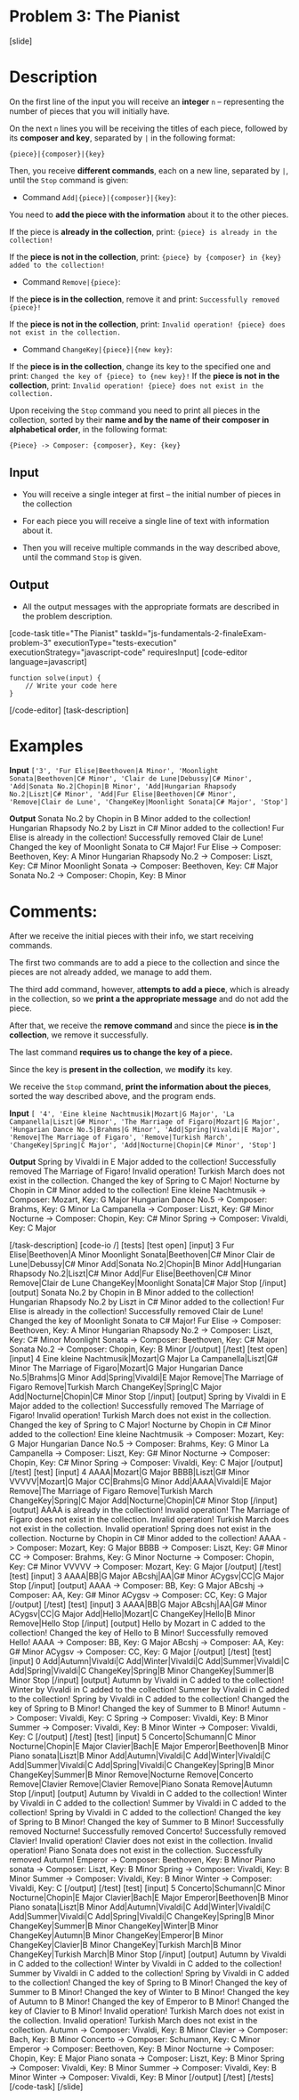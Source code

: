 # Problem 3: The Pianist

[slide]
# Description

On the first line of the input you will receive an **integer** `n` – representing the number of pieces that you will initially have.

On the next `n` lines you will be receiving the titles of each piece, followed by its **composer and key**, separated by `|` in the following format:

`{piece}|{composer}|{key}`

Then, you receive **different commands**, each on a new line, separated by `|`, until the `Stop` command is given:

* Command `Add|{piece}|{composer}|{key}`: 

You need to **add the piece with the information** about it to the other pieces.

If the piece is **already in the collection**, print: `{piece} is already in the collection!`

If the **piece is not in the collection**, print: `{piece} by {composer} in {key} added to the collection!`

* Command `Remove|{piece}`:

If the **piece is in the collection**, remove it and print: `Successfully removed {piece}!`

If the **piece is not in the collection**, print: `Invalid operation! {piece} does not exist in the collection.`

* Command `ChangeKey|{piece}|{new key}`:

If the **piece is in the collection**, change its key to the specified one and print: `Changed the key of {piece} to {new key}!`
If the **piece is not in the collection**, print: `Invalid operation! {piece} does not exist in the collection.`

Upon receiving the `Stop` command you need to print all pieces in the collection, sorted by their **name and by the name of their composer in alphabetical order**, in the following format:

`{Piece} -> Composer: {composer}, Key: {key}`

## Input

* You will receive a single integer at first – the initial number of pieces in the collection

* For each piece you will receive a single line of text with information about it.

* Then you will receive multiple commands in the way described above, until the command  `Stop` is given.

## Output

* All the output messages with the appropriate formats are described in the problem description.

[code-task title="The Pianist" taskId="js-fundamentals-2-finaleExam-problem-3" executionType="tests-execution" executionStrategy="javascript-code" requiresInput]
[code-editor language=javascript]
```
function solve(input) {
	// Write your code here
}
```
[/code-editor]
[task-description]

# Examples
**Input** 
`['3', 'Fur Elise|Beethoven|A Minor', 'Moonlight Sonata|Beethoven|C# Minor', 'Clair de Lune|Debussy|C# Minor', 'Add|Sonata No.2|Chopin|B Minor', 'Add|Hungarian Rhapsody No.2|Liszt|C# Minor', 'Add|Fur Elise|Beethoven|C# Minor', 'Remove|Clair de Lune', 'ChangeKey|Moonlight Sonata|C# Major', 'Stop']`

**Output**
Sonata No.2 by Chopin in B Minor added to the collection!
Hungarian Rhapsody No.2 by Liszt in C# Minor added to the collection!
Fur Elise is already in the collection!
Successfully removed Clair de Lune!
Changed the key of Moonlight Sonata to C\# Major!
Fur Elise \-\> Composer: Beethoven, Key: A Minor
Hungarian Rhapsody No.2 \-\> Composer: Liszt, Key: C\# Minor
Moonlight Sonata \-\> Composer: Beethoven, Key: C\# Major
Sonata No.2 \-\> Composer: Chopin, Key: B Minor

# Comments:
After we receive the initial pieces with their info, we start receiving commands. 

The first two commands are to add a piece to the collection and since the pieces are not already added, we manage to add them.

The third add command, however, a**ttempts to add a piece**, which is already in the collection, so we **print a the appropriate message** and do not add the piece.

After that, we receive the **remove command** and since the piece **is in the collection**, we remove it successfully.

The last command **requires us to change the key of a piece.**

Since the key is **present in the collection**, we **modify** its key.

We receive the `Stop` command, **print the information about the pieces**, sorted the way described above, and the program ends.

 **Input**
`[ '4', 'Eine kleine Nachtmusik|Mozart|G Major', 'La Campanella|Liszt|G# Minor', 'The Marriage of Figaro|Mozart|G Major', 'Hungarian Dance No.5|Brahms|G Minor', 'Add|Spring|Vivaldi|E Major', 'Remove|The Marriage of Figaro', 'Remove|Turkish March', 'ChangeKey|Spring|C Major', 'Add|Nocturne|Chopin|C# Minor', 'Stop']`

**Output**
Spring by Vivaldi in E Major added to the collection\!
Successfully removed The Marriage of Figaro\!
Invalid operation! Turkish March does not exist in the collection\.
Changed the key of Spring to C Major\!
Nocturne by Chopin in C\# Minor added to the collection\!
Eine kleine Nachtmusik \-\> Composer\: Mozart, Key\: G Major
Hungarian Dance No\.5 \-\> Composer\: Brahms, Key\: G Minor
La Campanella \-\> Composer\: Liszt, Key\: G\# Minor
Nocturne \-\> Composer\: Chopin, Key\: C\# Minor
Spring \-\> Composer\: Vivaldi, Key\: C Major

[/task-description]
[code-io /]
[tests]
[test open]
[input]
3
Fur Elise\|Beethoven\|A Minor
Moonlight Sonata\|Beethoven\|C\# Minor
Clair de Lune\|Debussy\|C\# Minor
Add\|Sonata No.2\|Chopin\|B Minor
Add\|Hungarian Rhapsody No\.2\|Liszt\|C\# Minor
Add\|Fur Elise\|Beethoven\|C\# Minor
Remove\|Clair de Lune
ChangeKey\|Moonlight Sonata\|C\# Major
Stop
[/input]
[output]
Sonata No\.2 by Chopin in B Minor added to the collection\!
Hungarian Rhapsody No\.2 by Liszt in C\# Minor added to the collection\!
Fur Elise is already in the collection\!
Successfully removed Clair de Lune\!
Changed the key of Moonlight Sonata to C\# Major\!
Fur Elise \-\> Composer\: Beethoven, Key: A Minor
Hungarian Rhapsody No\.2 \-\> Composer\: Liszt, Key\: C\# Minor
Moonlight Sonata \-\> Composer\: Beethoven, Key\: C\# Major
Sonata No\.2 \-\> Composer\: Chopin, Key\: B Minor
[/output]
[/test]
[test open]
[input]
4
Eine kleine Nachtmusik\|Mozart\|G Major
La Campanella\|Liszt\|G\# Minor
The Marriage of Figaro\|Mozart\|G Major
Hungarian Dance No\.5\|Brahms\|G Minor
Add\|Spring\|Vivaldi\|E Major
Remove\|The Marriage of Figaro
Remove\|Turkish March
ChangeKey\|Spring\|C Major
Add\|Nocturne\|Chopin\|C\# Minor
Stop
[/input]
[output]
Spring by Vivaldi in E Major added to the collection\!
Successfully removed The Marriage of Figaro\!
Invalid operation\! Turkish March does not exist in the collection\.
Changed the key of Spring to C Major\!
Nocturne by Chopin in C\# Minor added to the collection\!
Eine kleine Nachtmusik \-\> Composer\: Mozart, Key\: G Major
Hungarian Dance No\.5 \-\> Composer\: Brahms, Key\: G Minor
La Campanella \-\> Composer\: Liszt, Key\: G\# Minor
Nocturne \-\> Composer\: Chopin, Key\: C\# Minor
Spring \-\> Composer\: Vivaldi, Key\: C Major
[/output]
[/test]
[test]
[input]
4
AAAA\|Mozart\|G Major
BBBB\|Liszt\|G\# Minor
VVVVV\|Mozart\|G Major
CC\|Brahms\|G Minor
Add\|AAAA\|Vivaldi\|E Major
Remove\|The Marriage of Figaro
Remove\|Turkish March
ChangeKey\|Spring\|C Major
Add\|Nocturne\|Chopin\|C\# Minor
Stop
[/input]
[output]
AAAA is already in the collection\!
Invalid operation\! The Marriage of Figaro does not exist in the collection\.
Invalid operation\! Turkish March does not exist in the collection\.
Invalid operation\! Spring does not exist in the collection\.
Nocturne by Chopin in C\# Minor added to the collection\!
AAAA \-\> Composer\: Mozart, Key\: G Major
BBBB \-\> Composer\: Liszt, Key\: G\# Minor
CC \-\> Composer\: Brahms, Key\: G Minor
Nocturne \-\> Composer: Chopin, Key\: C\# Minor
VVVVV \-\> Composer\: Mozart, Key\: G Major
[/output]
[/test]
[test]
[input]
3
AAAA\|BB\|G Major
ABcshj\|AA\|G\# Minor
ACygsv\|CC\|G Major
Stop
[/input]
[output]
AAAA \-\> Composer\: BB, Key\: G Major
ABcshj \-\> Composer\: AA, Key\: G\# Minor
ACygsv \-\> Composer\: CC, Key\: G Major
[/output]
[/test]
[test]
[input]
3
AAAA\|BB\|G Major
ABcshj\|AA\|G\# Minor
ACygsv\|CC\|G Major
Add\|Hello\|Mozart\|C
ChangeKey\|Hello\|B Minor
Remove\|Hello
Stop
[/input]
[output]
Hello by Mozart in C added to the collection\!
Changed the key of Hello to B Minor\!
Successfully removed Hello\!
AAAA \-\> Composer\: BB, Key\: G Major
ABcshj \-\> Composer\: AA, Key\: G\# Minor
ACygsv \-\> Composer\: CC, Key\: G Major
[/output]
[/test]
[test]
[input]
0
Add\|Autumn\|Vivaldi\|C
Add\|Winter\|Vivaldi\|C
Add\|Summer\|Vivaldi\|C
Add\|Spring\|Vivaldi\|C
ChangeKey\|Spring\|B Minor
ChangeKey\|Summer\|B Minor
Stop
[/input]
[output]
Autumn by Vivaldi in C added to the collection\!
Winter by Vivaldi in C added to the collection\!
Summer by Vivaldi in C added to the collection\!
Spring by Vivaldi in C added to the collection\!
Changed the key of Spring to B Minor\!
Changed the key of Summer to B Minor\!
Autumn \-\> Composer\: Vivaldi, Key\: C
Spring \-\> Composer\: Vivaldi, Key\: B Minor
Summer \-\> Composer\: Vivaldi, Key\: B Minor
Winter \-\> Composer\: Vivaldi, Key\: C
[/output]
[/test]
[test]
[input]
5
Concerto\|Schumann\|C Minor
Nocturne\|Chopin\|E Major
Clavier\|Bach\|E Major
Emperor\|Beethoven\|B Minor
Piano sonata\|Liszt\|B Minor
Add\|Autumn\|Vivaldi\|C
Add\|Winter\|Vivaldi\|C
Add\|Summer\|Vivaldi\|C
Add\|Spring\|Vivaldi\|C
ChangeKey\|Spring\|B Minor
ChangeKey\|Summer\|B Minor
Remove\|Nocturne
Remove\|Concerto
Remove\|Clavier
Remove\|Clavier
Remove\|Piano Sonata
Remove\|Autumn
Stop
[/input]
[output]
Autumn by Vivaldi in C added to the collection\!
Winter by Vivaldi in C added to the collection\!
Summer by Vivaldi in C added to the collection\!
Spring by Vivaldi in C added to the collection\!
Changed the key of Spring to B Minor\!
Changed the key of Summer to B Minor\!
Successfully removed Nocturne\!
Successfully removed Concerto\!
Successfully removed Clavier\!
Invalid operation\! Clavier does not exist in the collection\.
Invalid operation\! Piano Sonata does not exist in the collection\.
Successfully removed Autumn\!
Emperor \-\> Composer: Beethoven, Key\: B Minor
Piano sonata \-\> Composer\: Liszt, Key\: B Minor
Spring \-\> Composer\: Vivaldi, Key\: B Minor
Summer \-\> Composer\: Vivaldi, Key\: B Minor
Winter \-\> Composer\: Vivaldi, Key\: C
[/output]
[/test]
[test]
[input]
5
Concerto\|Schumann\|C Minor
Nocturne\|Chopin\|E Major
Clavier\|Bach\|E Major
Emperor\|Beethoven\|B Minor
Piano sonata\|Liszt\|B Minor
Add\|Autumn\|Vivaldi\|C
Add\|Winter\|Vivaldi\|C
Add\|Summer\|Vivaldi\|C
Add\|Spring\|Vivaldi\|C
ChangeKey\|Spring\|B Minor
ChangeKey\|Summer\|B Minor
ChangeKey\|Winter\|B Minor
ChangeKey\|Autumn\|B Minor
ChangeKey\|Emperor\|B Minor
ChangeKey\|Clavier\|B Minor
ChangeKey\|Turkish March\|B Minor
ChangeKey\|Turkish March\|B Minor
Stop
[/input]
[output]
Autumn by Vivaldi in C added to the collection\!
Winter by Vivaldi in C added to the collection\!
Summer by Vivaldi in C added to the collection\!
Spring by Vivaldi in C added to the collection\!
Changed the key of Spring to B Minor\!
Changed the key of Summer to B Minor\!
Changed the key of Winter to B Minor\!
Changed the key of Autumn to B Minor\!
Changed the key of Emperor to B Minor\!
Changed the key of Clavier to B Minor\!
Invalid operation\! Turkish March does not exist in the collection\.
Invalid operation\! Turkish March does not exist in the collection\.
Autumn \-\> Composer\: Vivaldi, Key\: B Minor
Clavier \-\> Composer\: Bach, Key\: B Minor
Concerto \-\> Composer\: Schumann, Key\: C Minor
Emperor \-\> Composer\: Beethoven, Key\: B Minor
Nocturne \-\> Composer\: Chopin, Key\: E Major
Piano sonata \-\> Composer\: Liszt, Key\: B Minor
Spring \-\> Composer\: Vivaldi, Key\: B Minor
Summer \-\> Composer\: Vivaldi, Key\: B Minor
Winter \-\> Composer\: Vivaldi, Key\: B Minor
[/output]
[/test]
[/tests]
[/code-task]
[/slide]